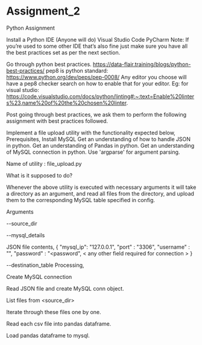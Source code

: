 # Assignment_2
Python Assignment

Install a Python IDE (Anyone will do)
Visual Studio Code
PyCharm
Note: If you’re used to some other IDE that’s also fine just make sure you have all the best practices set as per the next section.

Go through python best practices.
https://data-flair.training/blogs/python-best-practices/ 
pep8 is python standard: https://www.python.org/dev/peps/pep-0008/
Any editor you choose will have a pep8 checker search on how to enable that for your editor. Eg: for visual studio: https://code.visualstudio.com/docs/python/linting#:~:text=Enable%20linters%23,name%20of%20the%20chosen%20linter.
 
Post going through best practices, we ask them to perform the following assignment with best practices followed.
 
Implement a file upload utility with the functionality expected below,
Prerequisites,
Install MySQL
Get an understanding of how to handle JSON in python.
Get an understanding of Pandas in python.
Get an understanding of MySQL connection in python.
Use 'argparse' for argument parsing.

Name of utility : file_upload.py

What is it supposed to do?

Whenever the above utility is executed with necessary arguments it will take a directory as an argument, and read all files from the directory, and upload them to the corresponding MySQL table specified in config.

Arguments

--source_dir <Source directory from which we need to read all files to upload to mysql>
  
--mysql_details <Path of a JSON file which contains all details of MySQL to which to connect to>
  
JSON file contents,
{
"mysql_ip": "127.0.0.1",
"port" : "3306",
"username" : "<appropriate username>",
"password" : "<password",
< any other field required for connection >
}
  
--destination_table <Name of table to upload this data to>
Processing,
  
Create MySQL connection

Read JSON file and create MySQL conn object.

List files from <source_dir>
  
Iterate through these files one by one.
  
Read each csv file into pandas dataframe.
  
Load pandas dataframe to mysql.

